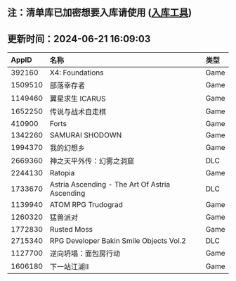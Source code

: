 ## 注：清单库已加密想要入库请使用 ([入库工具](https://github.com/BlankTMing/ManifestAutoUpdate/releases))

## 更新时间：2024-06-21 16:09:03
| AppID | 名称 | 类型  |
| :-------------------- | :----------------------------- | :----------- |
| 392160 | X4: Foundations| Game |
| 1509510 | 部落幸存者| Game |
| 1149460 | 翼星求生 ICARUS| Game |
| 1652250 | 传说与战术自走棋| Game |
| 410900 | Forts| Game |
| 1342260 | SAMURAI SHODOWN| Game |
| 1994370 | 我的幻想乡| Game |
| 2669360 | 神之天平外传：幻雾之洞窟| DLC |
| 2244130 | Ratopia| Game |
| 1733670 | Astria Ascending - The Art Of Astria Ascending| DLC |
| 1139940 | ATOM RPG Trudograd| Game |
| 1260320 | 猛兽派对| Game |
| 1772830 | Rusted Moss| Game |
| 2715340 | RPG Developer Bakin Smile Objects Vol.2| DLC |
| 1127700 | 逆向坍塌：面包房行动| Game |
| 1606180 | 下一站江湖Ⅱ| Game |
